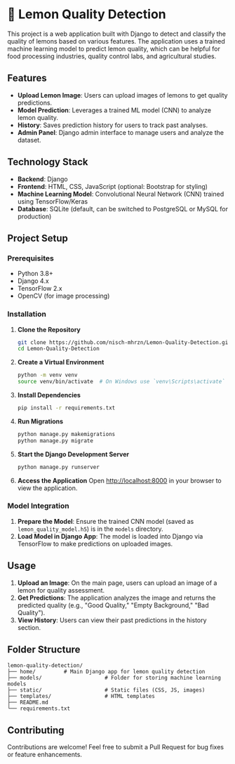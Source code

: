 # 🍋 Lemon Quality Detection

This project is a web application built with Django to detect and classify the quality of lemons based on various features. The application uses a trained machine learning model to predict lemon quality, which can be helpful for food processing industries, quality control labs, and agricultural studies. 

## Features
- **Upload Lemon Image**: Users can upload images of lemons to get quality predictions.
- **Model Prediction**: Leverages a trained ML model (CNN) to analyze lemon quality.
- **History**: Saves prediction history for users to track past analyses.
- **Admin Panel**: Django admin interface to manage users and analyze the dataset.

## Technology Stack
- **Backend**: Django
- **Frontend**: HTML, CSS, JavaScript (optional: Bootstrap for styling)
- **Machine Learning Model**: Convolutional Neural Network (CNN) trained using TensorFlow/Keras
- **Database**: SQLite (default, can be switched to PostgreSQL or MySQL for production)

## Project Setup

### Prerequisites
- Python 3.8+
- Django 4.x
- TensorFlow 2.x
- OpenCV (for image processing)
  
### Installation

1. **Clone the Repository**
    ```bash
    git clone https://github.com/nisch-mhrzn/Lemon-Quality-Detection.git
    cd Lemon-Quality-Detection
    ```

2. **Create a Virtual Environment**
    ```bash
    python -m venv venv
    source venv/bin/activate  # On Windows use `venv\Scripts\activate`
    ```

3. **Install Dependencies**
    ```bash
    pip install -r requirements.txt
    ```

4. **Run Migrations**
    ```bash
    python manage.py makemigrations
    python manage.py migrate
    ```

5. **Start the Django Development Server**
    ```bash
    python manage.py runserver
    ```

6. **Access the Application**
    Open [http://localhost:8000](http://localhost:8000) in your browser to view the application.

### Model Integration
1. **Prepare the Model**: Ensure the trained CNN model (saved as `lemon_quality_model.h5`) is in the `models` directory.
2. **Load Model in Django App**: The model is loaded into Django via TensorFlow to make predictions on uploaded images.

## Usage
1. **Upload an Image**: On the main page, users can upload an image of a lemon for quality assessment.
2. **Get Predictions**: The application analyzes the image and returns the predicted quality (e.g., "Good Quality," "Empty Background," "Bad Quality").
3. **View History**: Users can view their past predictions in the history section.

## Folder Structure
```plaintext
lemon-quality-detection/
├── home/         # Main Django app for lemon quality detection
├── models/                    # Folder for storing machine learning models
├── static/                    # Static files (CSS, JS, images)
├── templates/                 # HTML templates
├── README.md
└── requirements.txt
```


## Contributing
Contributions are welcome! Feel free to submit a Pull Request for bug fixes or feature enhancements.
